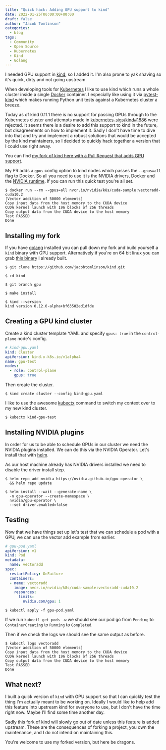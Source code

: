 ```yaml
---
title: "Quick hack: Adding GPU support to kind"
date: 2022-01-25T00:00:00+00:00
draft: false
author: "Jacob Tomlinson"
categories:
  - blog
tags:
  - Community
  - Open Source
  - Kubernetes
  - Kind
  - Golang
---
```


I needed GPU support in [kind](https://kind.sigs.k8s.io/), so I added it. I'm also prone to yak shaving so it's quick, dirty and not going upstream.

When developing tools for [Kubernetes](https://kubernetes.io/) I like to use kind which runs a whole cluster inside a single [Docker](https://www.docker.com/) container. I especially like using it via [pytest-kind](https://pypi.org/project/pytest-kind/) which makes running Python unit tests against a Kubernetes cluster a breeze.

Today as of kind 0.11.1 there is no support for passing GPUs through to the Kubernetes cluster and attempts made in [kubernetes-sigs/kind#1886](https://github.com/kubernetes-sigs/kind/pull/1886) were rejected. It seems there is a desire to add this support to kind in the future, but disagreements on how to implement it. Sadly I don't have time to dive into that and try and implement a robust solutions that would be accepted by the kind maintainers, so I decided to quickly hack together a version that I could use right away.

You can find [my fork of kind here with a Pull Request that adds GPU support](https://github.com/jacobtomlinson/kind/pull/1).

My PR adds a `gpus` config option to kind nodes which passes the `--gpus=all` flag to Docker. So all you need to use it is the NVIDIA drivers, Docker and the [NVIDIA runtime](https://github.com/NVIDIA/nvidia-docker). If you can run this quick test you're all set.

```console
$ docker run --rm --gpus=all nvcr.io/nvidia/k8s/cuda-sample:vectoradd-cuda10.2
[Vector addition of 50000 elements]
Copy input data from the host memory to the CUDA device
CUDA kernel launch with 196 blocks of 256 threads
Copy output data from the CUDA device to the host memory
Test PASSED
Done
```

## Installing my fork

If you have [golang](https://go.dev/) installed you can pull down my fork and build yourself a `kind` binary with GPU support. Alternatively if you're on 64 bit linux you can grab [this binary](https://github.com/jacobtomlinson/kind/files/7935041/kind.zip) I already built.

```console
$ git clone https://github.com/jacobtomlinson/kind.git

$ cd kind

$ git branch gpu

$ make install

$ kind --version
kind version 0.12.0-alpha+bf63502ed1dfde
```

## Creating a GPU kind cluster

Create a kind cluster template YAML and specify `gpus: true` in the `control-plane` node's config.

```yaml
# kind-gpu.yaml
kind: Cluster
apiVersion: kind.x-k8s.io/v1alpha4
name: gpu-test
nodes:
  - role: control-plane
    gpus: true
```

Then create the cluster.

```console
$ kind create cluster --config kind-gpu.yaml
```

I like to use the awesome [kubectx](https://github.com/ahmetb/kubectx) command to switch my context over to my new kind cluster.

```console
$ kubectx kind-gpu-test
```

## Installing NVIDIA plugins

In order for us to be able to schedule GPUs in our cluster we need the NVIDIA plugins installed. We can
do this via the NVIDIA Operator. Let's install that with [helm](https://helm.sh/).

As our host machine already has NVIDIA drivers installed we need to disable the driver install step.

```console
$ helm repo add nvidia https://nvidia.github.io/gpu-operator \
  && helm repo update

$ helm install --wait --generate-name \
  -n gpu-operator --create-namespace \
  nvidia/gpu-operator \
  --set driver.enabled=false
```

## Testing

Now that we have things set up let's test that we can schedule a pod with a GPU, we can use the vector add example from earlier.

```yaml
# gpu-pod.yaml
apiVersion: v1
kind: Pod
metadata:
  name: vectoradd
spec:
  restartPolicy: OnFailure
  containers:
  - name: vectoradd
    image: nvcr.io/nvidia/k8s/cuda-sample:vectoradd-cuda10.2
    resources:
      limits:
        nvidia.com/gpu: 1
```

```console
$ kubectl apply -f gpu-pod.yaml
```

If we run `kubectl get pods -w` we should see our pod go from `Pending` to `ContainerCreating` to `Running` to `Completed`.

Then if we check the logs we should see the same output as before.

```console
$ kubectl logs vectoradd
[Vector addition of 50000 elements]
Copy input data from the host memory to the CUDA device
CUDA kernel launch with 196 blocks of 256 threads
Copy output data from the CUDA device to the host memory
Test PASSED
Done
```

## What next?

I built a quick version of `kind` with GPU support so that I can quickly test the thing I'm actually meant to be working on. Ideally I would like to help add
this feature into upstream kind for everyone to use, but I don't have the time right now. Maybe I'll find some time another day.

Sadly this fork of kind will slowly go out of date unless this feature is added upstream. These are the consequences of forking a project, you own the maintenance, and I do not intend on maintaining this.

You're welcome to use my forked version, but here be dragons.
